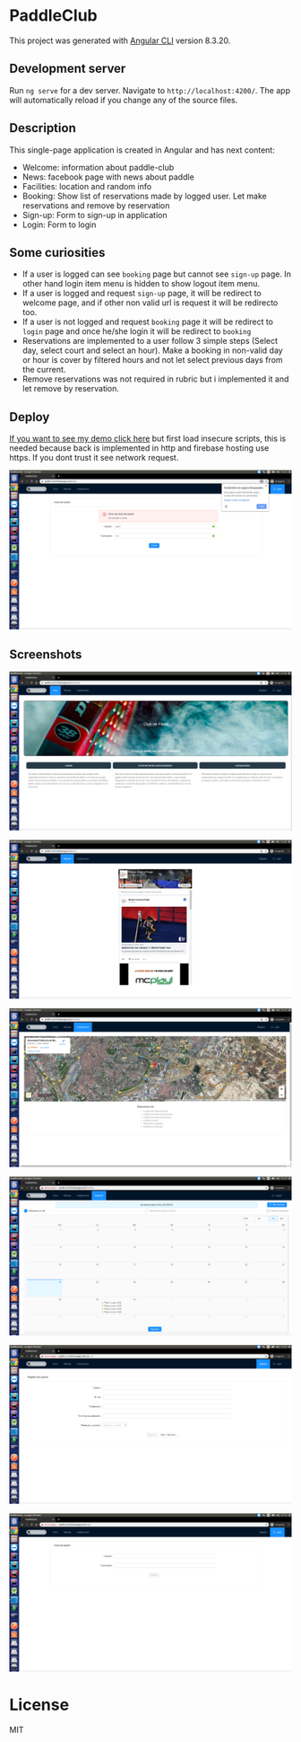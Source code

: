 # PaddleClub

This project was generated with [Angular CLI](https://github.com/angular/angular-cli) version 8.3.20.

## Development server

Run `ng serve` for a dev server. Navigate to `http://localhost:4200/`. The app will automatically reload if you change any of the source files.

## Description

This single-page application is created in Angular and has next content:

- Welcome: information about paddle-club
- News: facebook page with news about paddle
- Facilities: location and random info
- Booking: Show list of reservations made by logged user. Let make reservations and remove by reservation
- Sign-up: Form to sign-up in application
- Login: Form to login

## Some curiosities
- If a user is logged can see `booking` page but cannot see `sign-up` page. In other hand login item menu is hidden to show logout item menu.
- If a user is logged and request `sign-up` page, it will be redirect to welcome page, and if other non valid url is request it will be redirecto too.
- If a user is not logged and request `booking` page it will be redirect to `login` page and once he/she login it will be redirect to `booking`
- Reservations are implemented to a user follow 3 simple steps (Select day, select court and select an hour). Make a booking in non-valid day or hour is
 cover by filtered hours and not let select previous days from the current. 
- Remove reservations was not required in rubric but i implemented it and let remove by reservation.

## Deploy
[If you want to see my demo click here](https://paddle-club.firebaseapp.com/booking) but first load insecure scripts, this is needed because back is implemented
in http and firebase hosting use https. If you dont trust it see network request.

![use-app-indeploy](screenshots/use-paddle-club-in-firebase.png)

## Screenshots
![Welcome](screenshots/welcome.png)

![News](screenshots/news.png)

![Facilities](screenshots/facilities.png)

![Booking](screenshots/booking.png)

![Sign-up](screenshots/sign-up.png)

![Login](screenshots/login.png)

# License

MIT
